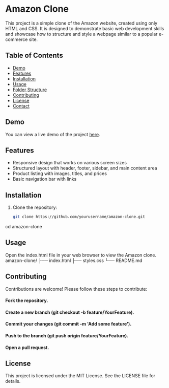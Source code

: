 # Amazon Clone

This project is a simple clone of the Amazon website, created using only HTML and CSS. It is designed to demonstrate basic web development skills and showcase how to structure and style a webpage similar to a popular e-commerce site.

## Table of Contents

- [Demo](#demo)
- [Features](#features)
- [Installation](#installation)
- [Usage](#usage)
- [Folder Structure](#folder-structure)
- [Contributing](#contributing)
- [License](#license)
- [Contact](#contact)

## Demo

You can view a live demo of the project [here](https://amazon-clone-2o24.netlify.app/).

## Features

- Responsive design that works on various screen sizes
- Structured layout with header, footer, sidebar, and main content area
- Product listing with images, titles, and prices
- Basic navigation bar with links

## Installation

1. Clone the repository:
   ```sh
   git clone https://github.com/yourusername/amazon-clone.git
cd amazon-clone
## Usage
Open the index.html file in your web browser to view the Amazon clone.
amazon-clone/
├── index.html
├── styles.css
└── README.md
## Contributing
Contributions are welcome! Please follow these steps to contribute:

#### Fork the repository.
#### Create a new branch (git checkout -b feature/YourFeature).
#### Commit your changes (git commit -m 'Add some feature').
#### Push to the branch (git push origin feature/YourFeature).
#### Open a pull request.

## License
This project is licensed under the MIT License. See the LICENSE file for details.
